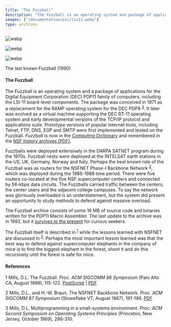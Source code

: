 ```yaml
---
title: "The Fuzzball"
description: "The Fuzzball is an operating system and package of applications for the DEC PDP11. The package was conceived in 1971 as a replacement for the RAMP operating system for the DEC PDP8. It later evolved as a virtual machine supporting the DEC RT-11 operating system and early developmental versions of TCP/IP. Prototype versions of Telnet, FTP, DNS, EGP, and SMTP were first implemented and tested on the Fuzzball."
images: ["/documentation/pic/lsi11.webp"]
type: archives
---
```


![webp](/documentation/pic/lsi11.webp)

![webp](/documentation/pic/periph.webp)

![webp](/documentation/pic/fuzzball.webp)

The last known Fuzzball (1990)

#### The Fuzzball

The Fuzzball is an operating system and a package of applications for the Digital Equipment Corporation (DEC) PDP11 family of computers, including the LSI-11 board-level components. The package was conceived in 1971 as a replacement for the RAMP operating system for the DEC PDP8 <sup>[3](#myfootnote3)</sup>. It later was evolved as a virtual machine supporting the DEC RT-11 operating system and early developmental versions of the TCP/IP protocol and applications suite. Prototype versions of popular Internet tools, including Telnet, FTP, DNS, EGP and SMTP were first implemented and tested on the Fuzzball. _Fuzzball_ is now in the [Computing Dictionary](https://encyclopedia2.thefreedictionary.com/fuzzball) and remembered in the [NSF history archives (PDF)](https://www.nsf.gov/about/history/nsf0050/pdf/internet.pdf).

Fuzzballs were deployed extensively in the DARPA SATNET program during the 1970s. Fuzzball nests were deployed at the INTELSAT earth stations in the US, UK, Germany, Norway and Italy. Perhaps the best known role of the Fuzzball was as routers for the NSFNET Phase-I Backbone Network <sup>[2](#myfootnote2)</sup>, which was deployed during the 1986-1988 time period. There were five routers co-located at the five NSF supercomputer centers and connected by 56-kbps data circuits. The Fuzzballs carried traffic between the centers, the center users and the adjacent college campuses. To say the network was gloriously overloaded is an understatement, but the system did present an opportunity to study methods to defend against massive overload.

The Fuzzball archive consists of some 16 MB of source code and binaries written for the PDP11 Macro Assembler. The last update to the archive was in 1992, but it [survives to the present](/reflib/software/fuzzball.tar.gz) for curious seekers.

The Fuzzball itself is described in <sup>[1](#myfootnote1)</sup> while the lessons learned with NSFNET are discussed in <sup>[2](#myfootnote2)</sup>. Perhaps the most important lesson learned was that the best way to defend against supercomputer elephants in the company of mice is to find the biggest elephant in the forest, shoot it and do this recursively until the forest is safe for mice.

#### References

<a name="myfootnote1">1</a>  Mills, D.L. The Fuzzball. _Proc. ACM SIGCOMM 88 Symposium_ (Palo Alto CA, August 1988), 115-122. [PostScript](/reflib/papers/fuzz.ps) | [PDF](/reflib/papers/fuzz.pdf)

<a name="myfootnote2">2</a>  Mills, D.L., and H.-W. Braun. The NSFNET Backbone Network. _Proc. ACM SIGCOMM 87 Symposium_ (Stoweflake VT, August 1987), 191-196. [PDF](/reflib/papers/bone.pdf)

<a name="myfootnote3">3</a>  Mills, D.L. Multiprogramming in a small-systems environment. _Proc. ACM Second Symposium on Operating Systems Principles_ (Princeton, New Jersey, October 1969), 286-310.
